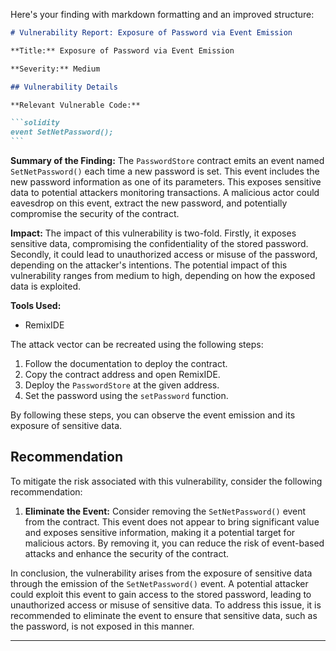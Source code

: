 Here's your finding with markdown formatting and an improved structure:

````markdown
# Vulnerability Report: Exposure of Password via Event Emission

**Title:** Exposure of Password via Event Emission

**Severity:** Medium

## Vulnerability Details

**Relevant Vulnerable Code:**

```solidity
event SetNetPassword();
```
````

**Summary of the Finding:**
The `PasswordStore` contract emits an event named `SetNetPassword()` each time a new password is set. This event includes the new password information as one of its parameters. This exposes sensitive data to potential attackers monitoring transactions. A malicious actor could eavesdrop on this event, extract the new password, and potentially compromise the security of the contract.

**Impact:**
The impact of this vulnerability is two-fold. Firstly, it exposes sensitive data, compromising the confidentiality of the stored password. Secondly, it could lead to unauthorized access or misuse of the password, depending on the attacker's intentions. The potential impact of this vulnerability ranges from medium to high, depending on how the exposed data is exploited.

**Tools Used:**

- RemixIDE

The attack vector can be recreated using the following steps:

1. Follow the documentation to deploy the contract.
2. Copy the contract address and open RemixIDE.
3. Deploy the `PasswordStore` at the given address.
4. Set the password using the `setPassword` function.

By following these steps, you can observe the event emission and its exposure of sensitive data.

## Recommendation

To mitigate the risk associated with this vulnerability, consider the following recommendation:

1. **Eliminate the Event:** Consider removing the `SetNetPassword()` event from the contract. This event does not appear to bring significant value and exposes sensitive information, making it a potential target for malicious actors. By removing it, you can reduce the risk of event-based attacks and enhance the security of the contract.

In conclusion, the vulnerability arises from the exposure of sensitive data through the emission of the `SetNetPassword()` event. A potential attacker could exploit this event to gain access to the stored password, leading to unauthorized access or misuse of sensitive data. To address this issue, it is recommended to eliminate the event to ensure that sensitive data, such as the password, is not exposed in this manner.

---

